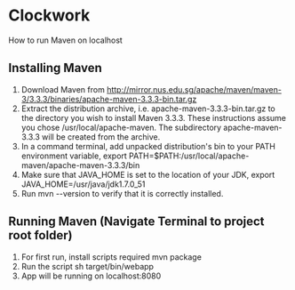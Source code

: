 # Clockwork

How to run Maven on localhost

## Installing Maven
1. Download Maven from http://mirror.nus.edu.sg/apache/maven/maven-3/3.3.3/binaries/apache-maven-3.3.3-bin.tar.gz
2. Extract the distribution archive, i.e. apache-maven-3.3.3-bin.tar.gz to the directory you wish to install Maven 3.3.3. These instructions assume you chose /usr/local/apache-maven. The subdirectory apache-maven-3.3.3 will be created from the archive.
3. In a command terminal, add unpacked distribution's bin to your PATH environment variable, 
   export PATH=$PATH:/usr/local/apache-maven/apache-maven-3.3.3/bin
4. Make sure that JAVA_HOME is set to the location of your JDK, 
   export JAVA_HOME=/usr/java/jdk1.7.0_51
5. Run mvn --version to verify that it is correctly installed.

## Running Maven (Navigate Terminal to project root folder)
1. For first run, install scripts required
   mvn package
2. Run the script
   sh target/bin/webapp
3. App will be running on localhost:8080
